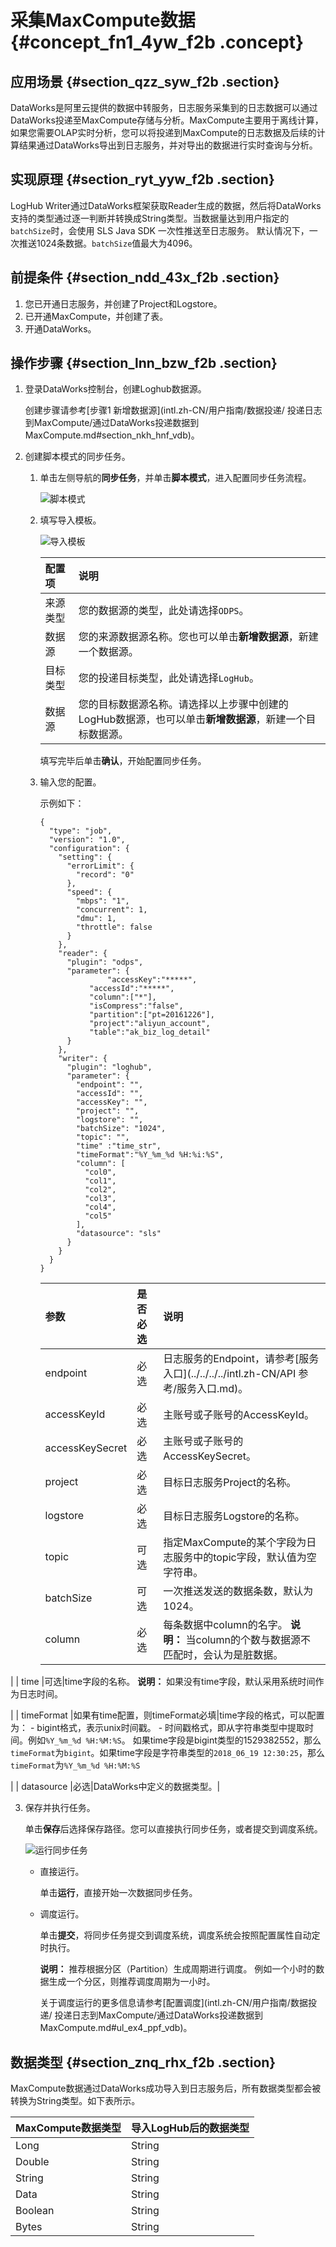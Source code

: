 # 采集MaxCompute数据 {#concept_fn1_4yw_f2b .concept}

## 应用场景 {#section_qzz_syw_f2b .section}

DataWorks是阿里云提供的数据中转服务，日志服务采集到的日志数据可以通过DataWorks投递至MaxCompute存储与分析。MaxCompute主要用于离线计算，如果您需要OLAP实时分析，您可以将投递到MaxCompute的日志数据及后续的计算结果通过DataWorks导出到日志服务，并对导出的数据进行实时查询与分析。

## 实现原理 {#section_ryt_yyw_f2b .section}

LogHub Writer通过DataWorks框架获取Reader生成的数据，然后将DataWorks支持的类型通过逐一判断并转换成String类型。当数据量达到用户指定的`batchSize`时，会使用 SLS Java SDK 一次性推送至日志服务。 默认情况下，一次推送1024条数据。`batchSize`值最大为4096。

## 前提条件 {#section_ndd_43x_f2b .section}

1.  您已开通日志服务，并创建了Project和Logstore。
2.  已开通MaxCompute，并创建了表。
3.  开通DataWorks。

## 操作步骤 {#section_lnn_bzw_f2b .section}

1.  登录DataWorks控制台，创建Loghub数据源。

    创建步骤请参考[步骤1 新增数据源](intl.zh-CN/用户指南/数据投递/ 投递日志到MaxCompute/通过DataWorks投递数据到MaxCompute.md#section_nkh_hnf_vdb)。

2.  创建脚本模式的同步任务。
    1.  单击左侧导航的**同步任务**，并单击**脚本模式**，进入配置同步任务流程。

        ![](images/6581_zh-CN.png "脚本模式")

    2.  填写导入模板。

        ![](images/6582_zh-CN.png "导入模板")

        |配置项|说明|
        |:--|:-|
        |来源类型|您的数据源的类型，此处请选择`ODPS`。|
        |数据源|您的来源数据源名称。您也可以单击**新增数据源**，新建一个数据源。|
        |目标类型|您的投递目标类型，此处请选择`LogHub`。|
        |数据源|您的目标数据源名称。请选择以上步骤中创建的LogHub数据源，也可以单击**新增数据源**，新建一个目标数据源。|

        填写完毕后单击**确认**，开始配置同步任务。

    3.  输入您的配置。

        示例如下：

        ``` {#codeblock_e1s_90v_7dh}
        {
          "type": "job",
          "version": "1.0",
          "configuration": {
            "setting": {
              "errorLimit": {
                "record": "0"
              },
              "speed": {
                "mbps": "1",
                "concurrent": 1,
                "dmu": 1,
                "throttle": false
              }
            },
            "reader": {
              "plugin": "odps",
              "parameter": {
                       "accessKey":"*****",
                   "accessId":"*****",
                   "column":["*"],
                   "isCompress":"false",
                   "partition":["pt=20161226"],
                   "project":"aliyun_account",
                   "table":"ak_biz_log_detail"
              }
            },
            "writer": {
              "plugin": "loghub",
              "parameter": {
                "endpoint": "",
                "accessId": "",
                "accessKey": "",
                "project": "",
                "logstore": "",
                "batchSize": "1024",
                "topic": "",
                "time" :"time_str",
                "timeFormat":"%Y_%m_%d %H:%i:%S",
                "column": [
                  "col0",
                  "col1",
                  "col2",
                  "col3",
                  "col4",
                  "col5"
                ],
                "datasource": "sls"
              }
            }
          }
        }
        ```

        |参数|是否必选|说明|
        |:-|:---|:-|
        | endpoint |必选|日志服务的Endpoint，请参考[服务入口](../../../../intl.zh-CN/API 参考/服务入口.md)。|
        | accessKeyId |必选|主账号或子账号的AccessKeyId。|
        | accessKeySecret |必选|主账号或子账号的AccessKeySecret。|
        | project |必选|目标日志服务Project的名称。|
        | logstore |必选|目标日志服务Logstore的名称。|
        | topic |可选|指定MaxCompute的某个字段为日志服务中的topic字段，默认值为空字符串。|
        | batchSize |可选|一次推送发送的数据条数，默认为1024。|
        | column |必选|每条数据中column的名字。 **说明：** 当column的个数与数据源不匹配时，会认为是脏数据。

 |
        | time |可选|time字段的名称。 **说明：** 如果没有time字段，默认采用系统时间作为日志时间。

 |
        | timeFormat |如果有time配置，则timeFormat必填|time字段的格式，可以配置为：         -    bigint格式，表示unix时间戳。
        -    时间戳格式，即从字符串类型中提取时间。例如`%Y_%m_%d %H:%M:%S`。
 如果time字段是bigint类型的1529382552，那么`timeFormat`为`bigint`。如果time字段是字符串类型的`2018_06_19 12:30:25`，那么`timeFormat`为`%Y_%m_%d %H:%M:%S` 

 |
        | datasource |必选|DataWorks中定义的数据类型。|

3.  保存并执行任务。

    单击**保存**后选择保存路径。您可以直接执行同步任务，或者提交到调度系统。

    ![](images/6583_zh-CN.png "运行同步任务")

    -   直接运行。

        单击**运行**，直接开始一次数据同步任务。

    -   调度运行。

        单击**提交**，将同步任务提交到调度系统，调度系统会按照配置属性自动定时执行。

        **说明：** 推荐根据分区（Partition）生成周期进行调度。 例如一个小时的数据生成一个分区，则推荐调度周期为一小时。

        关于调度运行的更多信息请参考[配置调度](intl.zh-CN/用户指南/数据投递/ 投递日志到MaxCompute/通过DataWorks投递数据到MaxCompute.md#ul_ex4_ppf_vdb)。


## 数据类型 {#section_znq_rhx_f2b .section}

MaxCompute数据通过DataWorks成功导入到日志服务后，所有数据类型都会被转换为String类型。如下表所示。

|MaxCompute数据类型|导入LogHub后的数据类型|
|:-------------|:-------------|
|Long|String|
|Double|String|
|String|String|
|Data|String|
|Boolean|String|
|Bytes|String|

